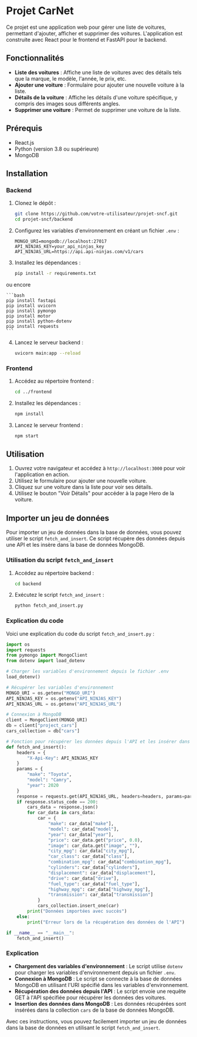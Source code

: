 # Projet CarNet

Ce projet est une application web pour gérer une liste de voitures, permettant d'ajouter, afficher et supprimer des voitures. L'application est construite avec React pour le frontend et FastAPI pour le backend.

## Fonctionnalités

- **Liste des voitures** : Affiche une liste de voitures avec des détails tels que la marque, le modèle, l'année, le prix, etc.
- **Ajouter une voiture** : Formulaire pour ajouter une nouvelle voiture à la liste.
- **Détails de la voiture** : Affiche les détails d'une voiture spécifique, y compris des images sous différents angles.
- **Supprimer une voiture** : Permet de supprimer une voiture de la liste.

## Prérequis

- React.js 
- Python (version 3.8 ou supérieure)
- MongoDB

## Installation

### Backend

1. Clonez le dépôt :
    ```bash
    git clone https://github.com/votre-utilisateur/projet-sncf.git
    cd projet-sncf/backend
    ```

2. Configurez les variables d'environnement en créant un fichier `.env` :
    ```env
    MONGO_URI=mongodb://localhost:27017
    API_NINJAS_KEY=your_api_ninjas_key
    API_NINJAS_URL=https://api.api-ninjas.com/v1/cars
    ```

3. Installez les dépendances :
    ```bash
    pip install -r requirements.txt    
    ```
 ou encore 

    ```bash
    pip install fastapi
    pip install uvicorn
    pip install pymongo
    pip install motor
    pip install python-dotenv
    pip install requests
    ```

4. Lancez le serveur backend :
    ```bash
    uvicorn main:app --reload
    ```

### Frontend

1. Accédez au répertoire frontend :
    ```bash
    cd ../frontend
    ```

2. Installez les dépendances :
    ```bash
    npm install
    ```

3. Lancez le serveur frontend :
    ```bash
    npm start
    ```

## Utilisation

1. Ouvrez votre navigateur et accédez à `http://localhost:3000` pour voir l'application en action.
2. Utilisez le formulaire pour ajouter une nouvelle voiture.
3. Cliquez sur une voiture dans la liste pour voir ses détails.
4. Utilisez le bouton "Voir Détails" pour accéder à la page Hero de la voiture.

## Importer un jeu de données

Pour importer un jeu de données dans la base de données, vous pouvez utiliser le script `fetch_and_insert`. Ce script récupère des données depuis une API et les insère dans la base de données MongoDB.

### Utilisation du script `fetch_and_insert`

1. Accédez au répertoire backend :
    ```bash
    cd backend
    ```

2. Exécutez le script `fetch_and_insert` :
    ```bash
    python fetch_and_insert.py
    ```

### Explication du code

Voici une explication du code du script `fetch_and_insert.py` :

```python
import os
import requests
from pymongo import MongoClient
from dotenv import load_dotenv

# Charger les variables d'environnement depuis le fichier .env
load_dotenv()

# Récupérer les variables d'environnement
MONGO_URI = os.getenv("MONGO_URI")
API_NINJAS_KEY = os.getenv("API_NINJAS_KEY")
API_NINJAS_URL = os.getenv("API_NINJAS_URL")

# Connexion à MongoDB
client = MongoClient(MONGO_URI)
db = client["project_cars"]
cars_collection = db["cars"]

# Fonction pour récupérer les données depuis l'API et les insérer dans la base de données
def fetch_and_insert():
    headers = {
        "X-Api-Key": API_NINJAS_KEY
    }
    params = {
        "make": "Toyota",
        "model": "Camry",
        "year": 2020
    }
    response = requests.get(API_NINJAS_URL, headers=headers, params=params)
    if response.status_code == 200:
        cars_data = response.json()
        for car_data in cars_data:
            car = {
                "make": car_data["make"],
                "model": car_data["model"],
                "year": car_data["year"],
                "price": car_data.get("price", 0.0),
                "image": car_data.get("image", ""),
                "city_mpg": car_data["city_mpg"],
                "car_class": car_data["class"],
                "combination_mpg": car_data["combination_mpg"],
                "cylinders": car_data["cylinders"],
                "displacement": car_data["displacement"],
                "drive": car_data["drive"],
                "fuel_type": car_data["fuel_type"],
                "highway_mpg": car_data["highway_mpg"],
                "transmission": car_data["transmission"]
            }
            cars_collection.insert_one(car)
        print("Données importées avec succès")
    else:
        print("Erreur lors de la récupération des données de l'API")

if __name__ == "__main__":
    fetch_and_insert()
```

### Explication

- **Chargement des variables d'environnement** : Le script utilise `dotenv` pour charger les variables d'environnement depuis un fichier `.env`.
- **Connexion à MongoDB** : Le script se connecte à la base de données MongoDB en utilisant l'URI spécifié dans les variables d'environnement.
- **Récupération des données depuis l'API** : Le script envoie une requête GET à l'API spécifiée pour récupérer les données des voitures.
- **Insertion des données dans MongoDB** : Les données récupérées sont insérées dans la collection `cars` de la base de données MongoDB.

Avec ces instructions, vous pouvez facilement importer un jeu de données dans la base de données en utilisant le script `fetch_and_insert`.